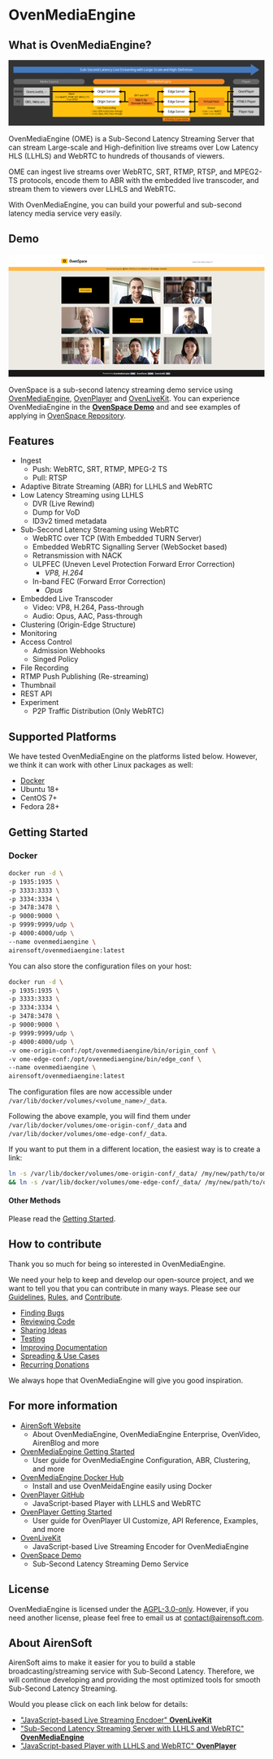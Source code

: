 # OvenMediaEngine

## What is OvenMediaEngine?
<img src="dist/OME_LLHLS_220610.svg" style="max-width: 100%; height: auto;">

OvenMediaEngine (OME) is a Sub-Second Latency Streaming Server that can stream Large-scale and High-definition live streams over Low Latency HLS (LLHLS) and WebRTC to hundreds of thousands of viewers.

OME can ingest live streams over WebRTC, SRT, RTMP, RTSP, and MPEG2-TS protocols, encode them to ABR with the embedded live transcoder, and stream them to viewers over LLHLS and WebRTC.

With OvenMediaEngine, you can build your powerful and sub-second latency media service very easily.

## Demo
<img src="dist/05_OvenSpace_230214.png" style="max-width: 100%; height: auto;">

OvenSpace is a sub-second latency streaming demo service using [OvenMediaEngine](https://github.com/AirenSoft/OvenMediaEngine), [OvenPlayer](https://github.com/AirenSoft/OvenPlayer) and [OvenLiveKit](https://github.com/AirenSoft/OvenLiveKit-Web). You can experience OvenMediaEngine in the **[OvenSpace Demo](https://space.ovenplayer.com/)** and and see examples of applying in [OvenSpace Repository](https://github.com/AirenSoft/OvenSpace).

## Features
* Ingest
  * Push: WebRTC, SRT, RTMP, MPEG-2 TS
  * Pull: RTSP
* Adaptive Bitrate Streaming (ABR) for LLHLS and WebRTC
* Low Latency Streaming using LLHLS
  * DVR (Live Rewind)
  * Dump for VoD
  * ID3v2 timed metadata
* Sub-Second Latency Streaming using WebRTC
  * WebRTC over TCP (With Embedded TURN Server)
  * Embedded WebRTC Signalling Server (WebSocket based)
  * Retransmission with NACK
  * ULPFEC (Uneven Level Protection Forward Error Correction)
    * <i>VP8, H.264</i>
  * In-band FEC (Forward Error Correction)
    * <i>Opus</i>
* Embedded Live Transcoder
  * Video: VP8, H.264, Pass-through
  * Audio: Opus, AAC, Pass-through
* Clustering (Origin-Edge Structure)
* Monitoring
* Access Control
  * Admission Webhooks
  * Singed Policy
* File Recording
* RTMP Push Publishing (Re-streaming)
* Thumbnail
* REST API
* Experiment
  * P2P Traffic Distribution (Only WebRTC)

## Supported Platforms
We have tested OvenMediaEngine on the platforms listed below. However, we think it can work with other Linux packages as well:

* [Docker](https://hub.docker.com/r/airensoft/ovenmediaengine)
* Ubuntu 18+
* CentOS 7+
* Fedora 28+

## Getting Started

### Docker
```bash
docker run -d \
-p 1935:1935 \
-p 3333:3333 \
-p 3334:3334 \
-p 3478:3478 \
-p 9000:9000 \
-p 9999:9999/udp \
-p 4000:4000/udp \
--name ovenmediaengine \
airensoft/ovenmediaengine:latest
```

You can also store the configuration files on your host:

```bash
docker run -d \
-p 1935:1935 \
-p 3333:3333 \
-p 3334:3334 \
-p 3478:3478 \
-p 9000:9000 \
-p 9999:9999/udp \
-p 4000:4000/udp \
-v ome-origin-conf:/opt/ovenmediaengine/bin/origin_conf \
-v ome-edge-conf:/opt/ovenmediaengine/bin/edge_conf \
--name ovenmediaengine \
airensoft/ovenmediaengine:latest
```

The configuration files are now accessible under `/var/lib/docker/volumes/<volume_name>/_data`.

Following the above example, you will find them under `/var/lib/docker/volumes/ome-origin-conf/_data` and `/var/lib/docker/volumes/ome-edge-conf/_data`.

If you want to put them in a different location, the easiest way is to create a link:
```bash
ln -s /var/lib/docker/volumes/ome-origin-conf/_data/ /my/new/path/to/ome-origin-conf \
&& ln -s /var/lib/docker/volumes/ome-edge-conf/_data/ /my/new/path/to/ome-edge-conf
```

#### Other Methods
Please read the [Getting Started](https://airensoft.gitbook.io/ovenmediaengine/getting-started).

## How to contribute
Thank you so much for being so interested in OvenMediaEngine.

We need your help to keep and develop our open-source project, and we want to tell you that you can contribute in many ways. Please see our [Guidelines](CONTRIBUTING.md), [Rules](CODE_OF_CONDUCT.md), and [Contribute](https://www.ovenmediaengine.com/contribute).

- [Finding Bugs](https://github.com/AirenSoft/OvenMediaEngine/blob/master/CONTRIBUTING.md#finding-bugs)
- [Reviewing Code](https://github.com/AirenSoft/OvenMediaEngine/blob/master/CONTRIBUTING.md#reviewing-code)
- [Sharing Ideas](https://github.com/AirenSoft/OvenMediaEngine/blob/master/CONTRIBUTING.md#sharing-ideas)
- [Testing](https://github.com/AirenSoft/OvenMediaEngine/blob/master/CONTRIBUTING.md#testing)
- [Improving Documentation](https://github.com/AirenSoft/OvenMediaEngine/blob/master/CONTRIBUTING.md#improving-documentation)
- [Spreading & Use Cases](https://github.com/AirenSoft/OvenMediaEngine/blob/master/CONTRIBUTING.md#spreading--use-cases)
- [Recurring Donations](https://github.com/AirenSoft/OvenMediaEngine/blob/master/CONTRIBUTING.md#recurring-donations)

We always hope that OvenMediaEngine will give you good inspiration.

## For more information
* [AirenSoft Website](https://airensoft.com) 
  * About OvenMediaEngine, OvenMediaEngine Enterprise, OvenVideo, AirenBlog and more
* [OvenMediaEngine Getting Started](https://airensoft.gitbook.io/ovenmediaengine/)
  * User guide for OvenMediaEngine Configuration, ABR, Clustering, and more
* [OvenMediaEngine Docker Hub](https://hub.docker.com/r/airensoft/ovenmediaengine)
  * Install and use OvenMeidaEngine easily using Docker
* [OvenPlayer GitHub](https://github.com/AirenSoft/OvenPlayer)
  * JavaScript-based Player with LLHLS and WebRTC
* [OvenPlayer Getting Started](https://airensoft.gitbook.io/ovenplayer)
  * User guide for OvenPlayer UI Customize, API Reference, Examples, and more
* [OvenLiveKit](https://github.com/AirenSoft/OvenLiveKit-Web)
  * JavaScript-based Live Streaming Encoder for OvenMediaEngine
* [OvenSpace Demo](https://space.ovenplayer.com/)
  * Sub-Second Latency Streaming Demo Service

## License
OvenMediaEngine is licensed under the [AGPL-3.0-only](LICENSE).
However, if you need another license, please feel free to email us at [contact@airensoft.com](mailto:contact@airensoft.com).

## About AirenSoft
AirenSoft aims to make it easier for you to build a stable broadcasting/streaming service with Sub-Second Latency.
Therefore, we will continue developing and providing the most optimized tools for smooth Sub-Second Latency Streaming.

Would you please click on each link below for details:
* ["JavaScript-based Live Streaming Encdoer" **OvenLiveKit**](https://github.com/AirenSoft/OvenLiveKit-Web)
* ["Sub-Second Latency Streaming Server with LLHLS and WebRTC" **OvenMediaEngine**](https://github.com/AirenSoft/OvenMediaEngine)
* ["JavaScript-based Player with LLHLS and WebRTC" **OvenPlayer**](https://github.com/AirenSoft/OvenPlayer)
